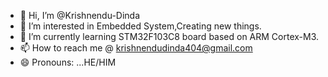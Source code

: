 - 👋 Hi, I’m @Krishnendu-Dinda
- 👀 I’m interested in Embedded System,Creating new things.
- 🌱 I’m currently learning STM32F103C8 board based on ARM Cortex-M3.
- 📫 How to reach me @ krishnendudinda404@gmail.com
- 😄 Pronouns: ...HE/HIM

<!---
Krishnendu-Dinda/Krishnendu-Dinda is a ✨ special ✨ repository because its `README.md` (this file) appears on your GitHub profile.
You can click the Preview link to take a look at your changes.
--->
